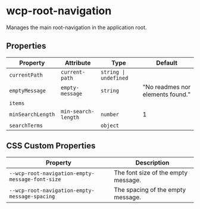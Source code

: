 # wcp-root-navigation

Manages the main root-navigation in the application root.

## Properties

| Property          | Attribute           | Type                  | Default                          |
|-------------------|---------------------|-----------------------|----------------------------------|
| `currentPath`     | `current-path`      | `string \| undefined` |                                  |
| `emptyMessage`    | `empty-message`     | `string`              | "No readmes nor elements found." |
| `items`           |                     |                       |                                  |
| `minSearchLength` | `min-search-length` | `number`              | 1                                |
| `searchTerms`     |                     | `object`              |                                  |

## CSS Custom Properties

| Property                                        | Description                         |
|-------------------------------------------------|-------------------------------------|
| `--wcp-root-navigation-empty-message-font-size` | The font size of the empty message. |
| `--wcp-root-navigation-empty-message-spacing`   | The spacing of the empty message.   |
